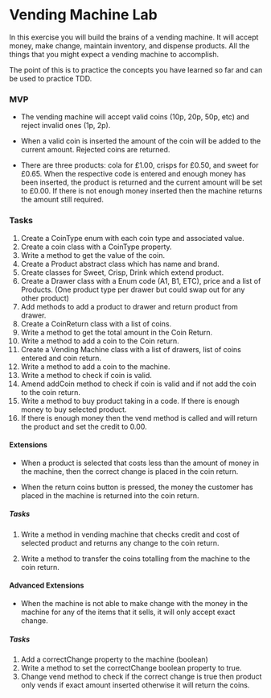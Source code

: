 # Vending Machine Lab

In this exercise you will build the brains of a vending machine.  It will accept money, make change, maintain
inventory, and dispense products.  All the things that you might expect a vending machine to accomplish.

The point of this is to practice the concepts you have learned so far and can be used to practice TDD.

### MVP

* The vending machine will accept valid coins (10p, 20p, 50p, etc) and reject invalid ones (1p, 2p).

* When a valid coin is inserted the amount of the coin will be added to the current amount. Rejected coins are returned.

* There are three products: cola for £1.00, crisps for £0.50, and sweet for £0.65.  When the respective code is entered
and enough money has been inserted, the product is returned and the current amount will be set to £0.00.  If there is not enough money inserted then the machine returns the amount still required.

### Tasks

1. Create a CoinType enum with each coin type and associated value.
2. Create a coin class with a CoinType property.
3. Write a method to get the value of the coin.
4. Create a Product abstract class which has name and brand.
5. Create classes for Sweet, Crisp, Drink which extend product.
6. Create a Drawer class with a Enum code (A1, B1, ETC), price and a list of Products. (One product type per drawer but could swap out for any other product)
7. Add methods to add a product to drawer and return product from drawer.
8. Create a CoinReturn class with a list of coins.
9. Write a method to get the total amount in the Coin Return.
10. Write a method to add a coin to the Coin return.
11. Create a Vending Machine class with a list of drawers, list of coins entered and coin return.
12. Write a method to add a coin to the machine.
13. Write a method to check if coin is valid.
14. Amend addCoin method to check if coin is valid and if not add the coin to the coin return.
15. Write a method to buy product taking in a code. If there is enough money to buy selected product.
16. If there is enough money then the vend method is called and will return the product and set the credit to 0.00.


#### Extensions

* When a product is selected that costs less than the amount of money in the machine, then the correct change is placed
in the coin return.

* When the return coins button is pressed, the money the customer has placed in the machine is returned into the coin return.

##### Tasks

1. Write a method in vending machine that checks credit and cost of selected product and returns any change to the coin return.

2. Write a method to transfer the coins totalling from the machine to the coin return.

#### Advanced Extensions

* When the machine is not able to make change with the money in the machine for any of the items that it sells, it will
only accept exact change.

##### Tasks

1. Add a correctChange property to the machine (boolean)
2. Write a method to set the correctChange boolean property to true.
3. Change vend method to check if the correct change is true then product only vends if exact amount inserted otherwise it will return the coins.
